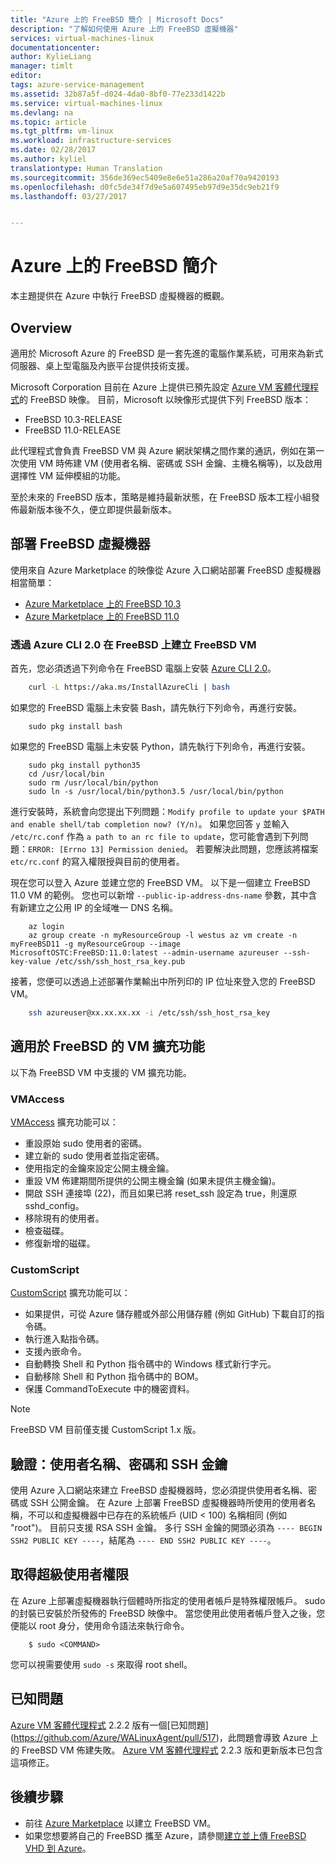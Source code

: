 ```yaml
---
title: "Azure 上的 FreeBSD 簡介 | Microsoft Docs"
description: "了解如何使用 Azure 上的 FreeBSD 虛擬機器"
services: virtual-machines-linux
documentationcenter: 
author: KylieLiang
manager: timlt
editor: 
tags: azure-service-management
ms.assetid: 32b87a5f-d024-4da0-8bf0-77e233d1422b
ms.service: virtual-machines-linux
ms.devlang: na
ms.topic: article
ms.tgt_pltfrm: vm-linux
ms.workload: infrastructure-services
ms.date: 02/28/2017
ms.author: kyliel
translationtype: Human Translation
ms.sourcegitcommit: 356de369ec5409e8e6e51a286a20af70a9420193
ms.openlocfilehash: d0fc5de34f7d9e5a607495eb97d9e35dc9eb21f9
ms.lasthandoff: 03/27/2017


---
```

# <a name="introduction-to-freebsd-on-azure"></a>Azure 上的 FreeBSD 簡介
本主題提供在 Azure 中執行 FreeBSD 虛擬機器的概觀。

## <a name="overview"></a>Overview
適用於 Microsoft Azure 的 FreeBSD 是一套先進的電腦作業系統，可用來為新式伺服器、桌上型電腦及內嵌平台提供技術支援。

Microsoft Corporation 目前在 Azure 上提供已預先設定 [Azure VM 客體代理程式](https://github.com/Azure/WALinuxAgent/)的 FreeBSD 映像。 目前，Microsoft 以映像形式提供下列 FreeBSD 版本：

- FreeBSD 10.3-RELEASE
- FreeBSD 11.0-RELEASE

此代理程式會負責 FreeBSD VM 與 Azure 網狀架構之間作業的通訊，例如在第一次使用 VM 時佈建 VM (使用者名稱、密碼或 SSH 金鑰、主機名稱等)，以及啟用選擇性 VM 延伸模組的功能。

至於未來的 FreeBSD 版本，策略是維持最新狀態，在 FreeBSD 版本工程小組發佈最新版本後不久，便立即提供最新版本。

## <a name="deploying-a-freebsd-virtual-machine"></a>部署 FreeBSD 虛擬機器
使用來自 Azure Marketplace 的映像從 Azure 入口網站部署 FreeBSD 虛擬機器相當簡單：

- [Azure Marketplace 上的 FreeBSD 10.3](https://azure.microsoft.com/marketplace/partners/microsoft/freebsd103/)
- [Azure Marketplace 上的 FreeBSD 11.0](https://azure.microsoft.com/marketplace/partners/microsoft/freebsd110/)

### <a name="create-a-freebsd-vm-through-azure-cli-20-on-freebsd"></a>透過 Azure CLI 2.0 在 FreeBSD 上建立 FreeBSD VM
首先，您必須透過下列命令在 FreeBSD 電腦上安裝 [Azure CLI 2.0](https://docs.microsoft.com/cli/azure/get-started-with-azure-cli)。

```bash 
    curl -L https://aka.ms/InstallAzureCli | bash
```

如果您的 FreeBSD 電腦上未安裝 Bash，請先執行下列命令，再進行安裝。 

```
    sudo pkg install bash
```

如果您的 FreeBSD 電腦上未安裝 Python，請先執行下列命令，再進行安裝。 

```
    sudo pkg install python35
    cd /usr/local/bin 
    sudo rm /usr/local/bin/python 
    sudo ln -s /usr/local/bin/python3.5 /usr/local/bin/python
```

進行安裝時，系統會向您提出下列問題：`Modify profile to update your $PATH and enable shell/tab completion now? (Y/n)`。 如果您回答 `y` 並輸入 `/etc/rc.conf` 作為 `a path to an rc file to update`，您可能會遇到下列問題：`ERROR: [Errno 13] Permission denied`。 若要解決此問題，您應該將檔案 `etc/rc.conf` 的寫入權限授與目前的使用者。

現在您可以登入 Azure 並建立您的 FreeBSD VM。 以下是一個建立 FreeBSD 11.0 VM 的範例。 您也可以新增 `--public-ip-address-dns-name` 參數，其中含有新建立之公用 IP 的全域唯一 DNS 名稱。 

```azurecli
    az login 
    az group create -n myResourceGroup -l westus az vm create -n myFreeBSD11 -g myResourceGroup --image MicrosoftOSTC:FreeBSD:11.0:latest --admin-username azureuser --ssh-key-value /etc/ssh/ssh_host_rsa_key.pub 
```

接著，您便可以透過上述部署作業輸出中所列印的 IP 位址來登入您的 FreeBSD VM。 

```bash
    ssh azureuser@xx.xx.xx.xx -i /etc/ssh/ssh_host_rsa_key
```   

## <a name="vm-extensions-for-freebsd"></a>適用於 FreeBSD 的 VM 擴充功能
以下為 FreeBSD VM 中支援的 VM 擴充功能。

### <a name="vmaccess"></a>VMAccess
[VMAccess](https://github.com/Azure/azure-linux-extensions/tree/master/VMAccess) 擴充功能可以：

* 重設原始 sudo 使用者的密碼。
* 建立新的 sudo 使用者並指定密碼。
* 使用指定的金鑰來設定公開主機金鑰。
* 重設 VM 佈建期間所提供的公開主機金鑰 (如果未提供主機金鑰)。
* 開啟 SSH 連接埠 (22)，而且如果已將 reset_ssh 設定為 true，則還原 sshd_config。
* 移除現有的使用者。
* 檢查磁碟。
* 修復新增的磁碟。

### <a name="customscript"></a>CustomScript
[CustomScript](https://github.com/Azure/azure-linux-extensions/tree/master/CustomScript) 擴充功能可以：

* 如果提供，可從 Azure 儲存體或外部公用儲存體 (例如 GitHub) 下載自訂的指令碼。
* 執行進入點指令碼。
* 支援內嵌命令。
* 自動轉換 Shell 和 Python 指令碼中的 Windows 樣式新行字元。
* 自動移除 Shell 和 Python 指令碼中的 BOM。
* 保護 CommandToExecute 中的機密資料。

> [!NOTE]
> FreeBSD VM 目前僅支援 CustomScript 1.x 版。  

## <a name="authentication-user-names-passwords-and-ssh-keys"></a>驗證：使用者名稱、密碼和 SSH 金鑰
使用 Azure 入口網站來建立 FreeBSD 虛擬機器時，您必須提供使用者名稱、密碼或 SSH 公開金鑰。
在 Azure 上部署 FreeBSD 虛擬機器時所使用的使用者名稱，不可以和虛擬機器中已存在的系統帳戶 (UID < 100) 名稱相同 (例如 "root")。
目前只支援 RSA SSH 金鑰。 多行 SSH 金鑰的開頭必須為 `---- BEGIN SSH2 PUBLIC KEY ----`，結尾為 `---- END SSH2 PUBLIC KEY ----`。

## <a name="obtaining-superuser-privileges"></a>取得超級使用者權限
在 Azure 上部署虛擬機器執行個體時所指定的使用者帳戶是特殊權限帳戶。 sudo 的封裝已安裝於所發佈的 FreeBSD 映像中。
當您使用此使用者帳戶登入之後，您便能以 root 身分，使用命令語法來執行命令。

```
    $ sudo <COMMAND>
```

您可以視需要使用 `sudo -s` 來取得 root shell。

## <a name="known-issues"></a>已知問題
[Azure VM 客體代理程式](https://github.com/Azure/WALinuxAgent/) 2.2.2 版有一個[已知問題] (https://github.com/Azure/WALinuxAgent/pull/517)，此問題會導致 Azure 上的 FreeBSD VM 佈建失敗。 [Azure VM 客體代理程式](https://github.com/Azure/WALinuxAgent/) 2.2.3 版和更新版本已包含這項修正。 

## <a name="next-steps"></a>後續步驟
* 前往 [Azure Marketplace](https://azure.microsoft.com/marketplace/partners/microsoft/freebsd110/) 以建立 FreeBSD VM。
* 如果您想要將自己的 FreeBSD 攜至 Azure，請參閱[建立並上傳 FreeBSD VHD 到 Azure](linux/classic/freebsd-create-upload-vhd.md)。

